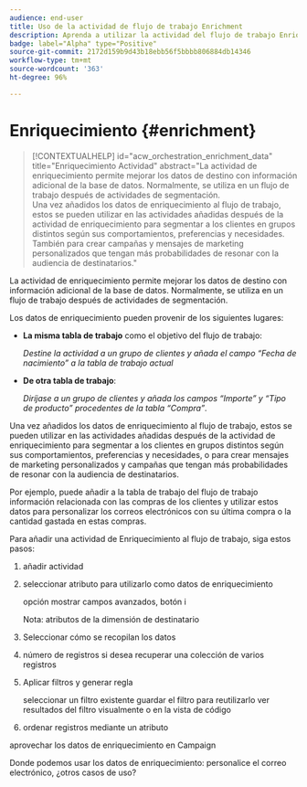 ```yaml
---
audience: end-user
title: Uso de la actividad de flujo de trabajo Enrichment
description: Aprenda a utilizar la actividad del flujo de trabajo Enriquecimiento
badge: label="Alpha" type="Positive"
source-git-commit: 2172d159b9d43b18ebb56f5bbbb806884db14346
workflow-type: tm+mt
source-wordcount: '363'
ht-degree: 96%

---
```



# Enriquecimiento {#enrichment}

>[!CONTEXTUALHELP]
>id="acw_orchestration_enrichment_data"
>title="Enriquecimiento Actividad"
>abstract="La actividad de enriquecimiento permite mejorar los datos de destino con información adicional de la base de datos. Normalmente, se utiliza en un flujo de trabajo después de actividades de segmentación.<br/>Una vez añadidos los datos de enriquecimiento al flujo de trabajo, estos se pueden utilizar en las actividades añadidas después de la actividad de enriquecimiento para segmentar a los clientes en grupos distintos según sus comportamientos, preferencias y necesidades. También para crear campañas y mensajes de marketing personalizados que tengan más probabilidades de resonar con la audiencia de destinatarios."

La actividad de enriquecimiento permite mejorar los datos de destino con información adicional de la base de datos. Normalmente, se utiliza en un flujo de trabajo después de actividades de segmentación.

Los datos de enriquecimiento pueden provenir de los siguientes lugares:

* **La misma tabla de trabajo** como el objetivo del flujo de trabajo:

   *Destine la actividad a un grupo de clientes y añada el campo “Fecha de nacimiento” a la tabla de trabajo actual*

* **De otra tabla de trabajo**:

   *Diríjase a un grupo de clientes y añada los campos “Importe” y “Tipo de producto” procedentes de la tabla “Compra”*.

Una vez añadidos los datos de enriquecimiento al flujo de trabajo, estos se pueden utilizar en las actividades añadidas después de la actividad de enriquecimiento para segmentar a los clientes en grupos distintos según sus comportamientos, preferencias y necesidades, o para crear mensajes de marketing personalizados y campañas que tengan más probabilidades de resonar con la audiencia de destinatarios.

Por ejemplo, puede añadir a la tabla de trabajo del flujo de trabajo información relacionada con las compras de los clientes y utilizar estos datos para personalizar los correos electrónicos con su última compra o la cantidad gastada en estas compras.

Para añadir una actividad de Enriquecimiento al flujo de trabajo, siga estos pasos:

1. añadir actividad
1. seleccionar atributo para utilizarlo como datos de enriquecimiento

   opción mostrar campos avanzados,
botón i

   Nota: atributos de la dimensión de destinatario

1. Seleccionar cómo se recopilan los datos
1. número de registros si desea recuperar una colección de varios registros
1. Aplicar filtros y generar regla

   seleccionar un filtro existente
guardar el filtro para reutilizarlo
ver resultados del filtro visualmente o en la vista de código

1. ordenar registros mediante un atributo

aprovechar los datos de enriquecimiento en Campaign

Donde podemos usar los datos de enriquecimiento: personalice el correo electrónico, ¿otros casos de uso?

